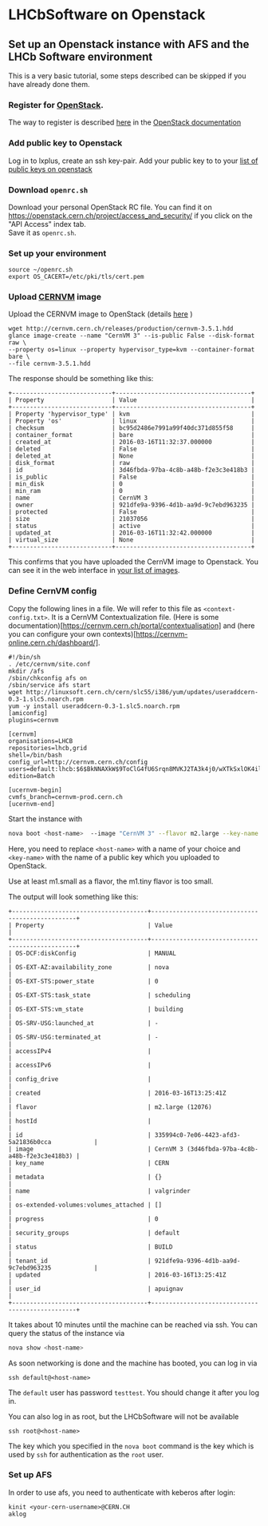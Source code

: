 # LHCbSoftware on Openstack

## Set up an Openstack instance with AFS and the LHCb Software environment


This is a very basic tutorial, some steps described can be skipped if you have already done them.


### Register for [OpenStack](https://openstack.cern.ch). 
The way to register is described [here](https://clouddocs.web.cern.ch/clouddocs/tutorial_using_a_browser/subscribe_to_the_cloud_service.html) in the [OpenStack documentation](https://clouddocs.web.cern.ch/clouddocs/)

### Add public key to Openstack
Log in to lxplus,  create an ssh key-pair. Add your public key to to your [list of public keys on openstack](https://openstack.cern.ch/project/access_and_security/)


### Download `openrc.sh`
Download your personal OpenStack RC file. 
You can find it on https://openstack.cern.ch/project/access_and_security/ if you click on the "API Access" index tab.  
Save it as `openrc.sh`.

### Set up your environment

```
source ~/openrc.sh
export OS_CACERT=/etc/pki/tls/cert.pem
```
    
### Upload [CERNVM](https://cernvm.cern.ch/) image

Upload the CERNVM image to OpenStack (details [here](https://cernvm.cern.ch/portal/openstack) ) 
    
```
wget http://cernvm.cern.ch/releases/production/cernvm-3.5.1.hdd
glance image-create --name "CernVM 3" --is-public False --disk-format raw \
--property os=linux --property hypervisor_type=kvm --container-format bare \
--file cernvm-3.5.1.hdd
```

The response should be something like this:
```
+----------------------------+--------------------------------------+
| Property                   | Value                                |
+----------------------------+--------------------------------------+
| Property 'hypervisor_type' | kvm                                  |
| Property 'os'              | linux                                |
| checksum                   | bc95d2486e7991a99f40dc371d855f58     |
| container_format           | bare                                 |
| created_at                 | 2016-03-16T11:32:37.000000           |
| deleted                    | False                                |
| deleted_at                 | None                                 |
| disk_format                | raw                                  |
| id                         | 3d46fbda-97ba-4c8b-a48b-f2e3c3e418b3 |
| is_public                  | False                                |
| min_disk                   | 0                                    |
| min_ram                    | 0                                    |
| name                       | CernVM 3                             |
| owner                      | 921dfe9a-9396-4d1b-aa9d-9c7ebd963235 |
| protected                  | False                                |
| size                       | 21037056                             |
| status                     | active                               |
| updated_at                 | 2016-03-16T11:32:42.000000           |
| virtual_size               | None                                 |
+----------------------------+--------------------------------------+
```
    
This confirms that you have uploaded the CernVM image to Openstack. 
You can see it in the web interface in [your list of images](https://openstack.cern.ch/project/images/).

### Define CernVM config

Copy the following lines in a file. We will refer to this file as `<context-config.txt>`.
It is a CernVM Contextualization file. (Here is some documentation)[https://cernvm.cern.ch/portal/contextualisation] and 
(here you can configure your own contexts)[https://cernvm-online.cern.ch/dashboard/].

```
#!/bin/sh
. /etc/cernvm/site.conf
mkdir /afs
/sbin/chkconfig afs on
/sbin/service afs start
wget http://linuxsoft.cern.ch/cern/slc55/i386/yum/updates/useraddcern-0.3-1.slc5.noarch.rpm
yum -y install useraddcern-0.3-1.slc5.noarch.rpm
[amiconfig]
plugins=cernvm

[cernvm]
organisations=LHCB
repositories=lhcb,grid
shell=/bin/bash
config_url=http://cernvm.cern.ch/config
users=default:lhcb:$6$BkNNAXkW$9ToClG4fU6Srqn8MVKJ2TA3k4j0/wXTkSxlOK4il7FhRXsIbSvylCevXmmccTBnYJsxtnIh9kzUEtQbP1g23.0
edition=Batch

[ucernvm-begin]
cvmfs_branch=cernvm-prod.cern.ch
[ucernvm-end]
```

Start the instance with 
```bash
nova boot <host-name>  --image "CernVM 3" --flavor m2.large --key-name <key-name>  --user-data <context-config.txt>
```

Here, you need to replace `<host-name>` with a name of your choice 
and `<key-name>` with the name of a public key which you uploaded to OpenStack. 

Use at least m1.small as a flavor, the m1.tiny flavor is too small. 

The output will look something like this:

```
+--------------------------------------+-------------------------------------------------+
| Property                             | Value                                           |
+--------------------------------------+-------------------------------------------------+
| OS-DCF:diskConfig                    | MANUAL                                          |
| OS-EXT-AZ:availability_zone          | nova                                            |
| OS-EXT-STS:power_state               | 0                                               |
| OS-EXT-STS:task_state                | scheduling                                      |
| OS-EXT-STS:vm_state                  | building                                        |
| OS-SRV-USG:launched_at               | -                                               |
| OS-SRV-USG:terminated_at             | -                                               |
| accessIPv4                           |                                                 |
| accessIPv6                           |                                                 |
| config_drive                         |                                                 |
| created                              | 2016-03-16T13:25:41Z                            |
| flavor                               | m2.large (12076)                                |
| hostId                               |                                                 |
| id                                   | 335994c0-7e06-4423-afd3-5a21836b0cca            |
| image                                | CernVM 3 (3d46fbda-97ba-4c8b-a48b-f2e3c3e418b3) |
| key_name                             | CERN                                            |
| metadata                             | {}                                              |
| name                                 | valgrinder                                      |
| os-extended-volumes:volumes_attached | []                                              |
| progress                             | 0                                               |
| security_groups                      | default                                         |
| status                               | BUILD                                           |
| tenant_id                            | 921dfe9a-9396-4d1b-aa9d-9c7ebd963235            |
| updated                              | 2016-03-16T13:25:41Z                            |
| user_id                              | apuignav                                        |
+--------------------------------------+-------------------------------------------------+
```


It takes about 10 minutes until the machine can be reached via ssh. 
You can query the status of the instance via  
```bash
nova show <host-name>
```

As soon networking is done and the machine has booted, you can log in via

```
ssh default@<host-name>
```
The `default` user has password `testtest`. You should change it after you log in.

You can also log in as root, but the LHCbSoftware will not be available
```
ssh root@<host-name>
```
The key which you specified in the `nova boot` command is the key which is used by `ssh` for authentication as the `root` user.


### Set up AFS
In order to use afs, you need to authenticate with keberos after login:
```
kinit <your-cern-username>@CERN.CH
aklog
```